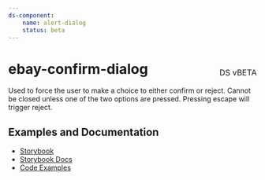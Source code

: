 ```yaml
---
ds-component:
    name: alert-dialog
    status: beta
---
```


<h1 style='display: flex; justify-content: space-between; align-items: center;'>
    <span>
        ebay-confirm-dialog
    </span>
    <span style='font-weight: normal; font-size: medium; margin-bottom: -15px;'>
        DS vBETA
    </span>
</h1>

Used to force the user to make a choice to either confirm or reject. Cannot be closed unless one of the two options are pressed. Pressing escape will trigger reject.

## Examples and Documentation

-   [Storybook](https://ebay.github.io/ebayui-core/?path=/story/dialogs-ebay-confirm-dialog)
-   [Storybook Docs](https://ebay.github.io/ebayui-core/?path=/docs/dialogs-ebay-confirm-dialog)
-   [Code Examples](https://github.com/eBay/ebayui-core/tree/master/src/components/ebay-confirm-dialog/examples)
